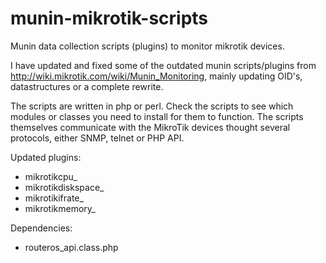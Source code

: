 munin-mikrotik-scripts
======================
Munin data collection scripts (plugins) to monitor mikrotik devices.

I have updated and fixed some of the outdated munin scripts/plugins from http://wiki.mikrotik.com/wiki/Munin_Monitoring, mainly updating OID's, datastructures or a complete rewrite.

The scripts are written in php or perl. Check the scripts to see which modules or classes you need to install for them to function. The scripts themselves communicate with the MikroTik devices thought several protocols, either SNMP, telnet or PHP API.

Updated plugins:
- mikrotikcpu_
- mikrotikdiskspace_
- mikrotikifrate_
- mikrotikmemory_

Dependencies:
- routeros_api.class.php
